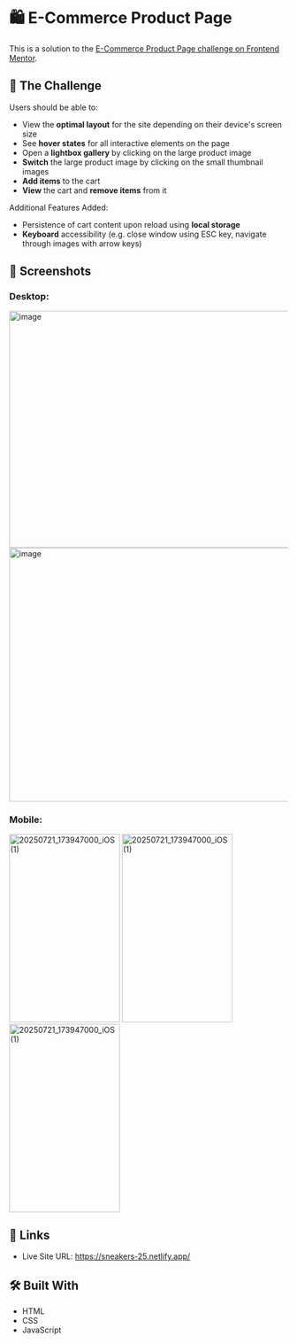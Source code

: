 # 🛍️ E-Commerce Product Page
This is a solution to the [E-Commerce Product Page challenge on Frontend Mentor](https://www.frontendmentor.io/challenges/ecommerce-product-page-UPsZ9MJp6).

## 🎯 The Challenge
Users should be able to:
- View the **optimal layout** for the site depending on their device's screen size
- See **hover states** for all interactive elements on the page
- Open a **lightbox gallery** by clicking on the large product image
- **Switch** the large product image by clicking on the small thumbnail images
- **Add items** to the cart
- **View** the cart and **remove items** from it

Additional Features Added:
- Persistence of cart content upon reload using **local storage**
- **Keyboard** accessibility (e.g. close window using ESC key, navigate through images with arrow keys)

## 📸 Screenshots
### Desktop:
<img width="815" height="428" alt="image" src="https://github.com/user-attachments/assets/40556be1-71db-4ce4-abb1-55f669250624" />

<img width="815" height="457.7" alt="image" src="https://github.com/user-attachments/assets/aacb6dd1-2a0c-4e07-a740-ccaccb0842b5" />

### Mobile:
<img width="200" height="339.6" alt="20250721_173947000_iOS (1)" src="https://github.com/user-attachments/assets/91517623-bdb9-4d4f-91e2-8266d65e8286" />
<img width="200" height="339.6" alt="20250721_173947000_iOS (1)" src="https://github.com/user-attachments/assets/c2bedb0c-788f-4b7d-8e60-de9a85147ebe"/>
<img width="200" height="339.6" alt="20250721_173947000_iOS (1)" src="https://github.com/user-attachments/assets/63908d26-4f2b-4663-a97c-08145f6e2d50"/>


## 🔗 Links
- Live Site URL: https://sneakers-25.netlify.app/

## 🛠️ Built With
- HTML
- CSS
- JavaScript


